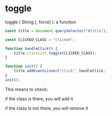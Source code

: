 # toggle

toggle ( String [, force] ): a function

```jsx
const title = document.querySelector("#title");

const CLICKED_CLASS = "clicked";

function handleClick() {
	title.classList.toggle(CLICKED_CLASS);
}

function init() {
	title.addEventLisner("click", handleClick;
}
init();
```

This means to check:

if the class is there, you will add it

if the class is not there, you will remove it
